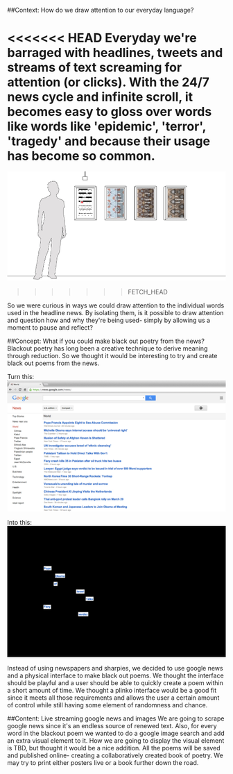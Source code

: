 ##Context: How do we draw attention to our everyday language?

<<<<<<< HEAD
Everyday we're barraged with headlines, tweets and streams of text screaming for attention (or clicks). With the 24/7 news cycle and infinite scroll, it becomes easy to gloss over words like words like 'epidemic', 'terror', 'tragedy' and because their usage has become so common.
=======
![Cover Image](../project_images/cover_3rd.jpg?raw=true "Cover Image")
>>>>>>> FETCH_HEAD

So we were curious in ways we could draw attention to the individual words used in the headline news. By isolating them, is it possible to draw attention and question how and why they're being used- simply by allowing us a moment to pause and reflect? 

##Concept: What if you could make black out poetry from the news?
Blackout poetry has long been a creative technique to derive meaning through reduction. So we thought it would be interesting to try and create black out poems from the news. 

Turn this:
![Example Image](../project_images/googlenews_01.png?raw=true "Example Image")

Into this:
![Example Image](../project_images/googlenews_02.png?raw=true "Example Image")


Instead of using newspapers and sharpies, we decided to use google news and a physical interface to make black out poems. We thought the interface should be playful and a user should be able to quickly create a poem within a short amount of time. We thought a plinko interface would be a good fit since it meets all those requirements and allows the user a certain amount of control while still having some element of randomness and chance.  

##Content: Live streaming google news and images
We are going to scrape google news since it's an endless source of renewed text. Also, for every word in the blackout poem we wanted to do a google image search and add an extra visual element to it. How we are going to display the visual element is TBD, but thought it would be a nice addition. 
All the poems will be saved and published online- creating a collaboratively created book of poetry. We may try to print either posters live or a book further down the road.  








